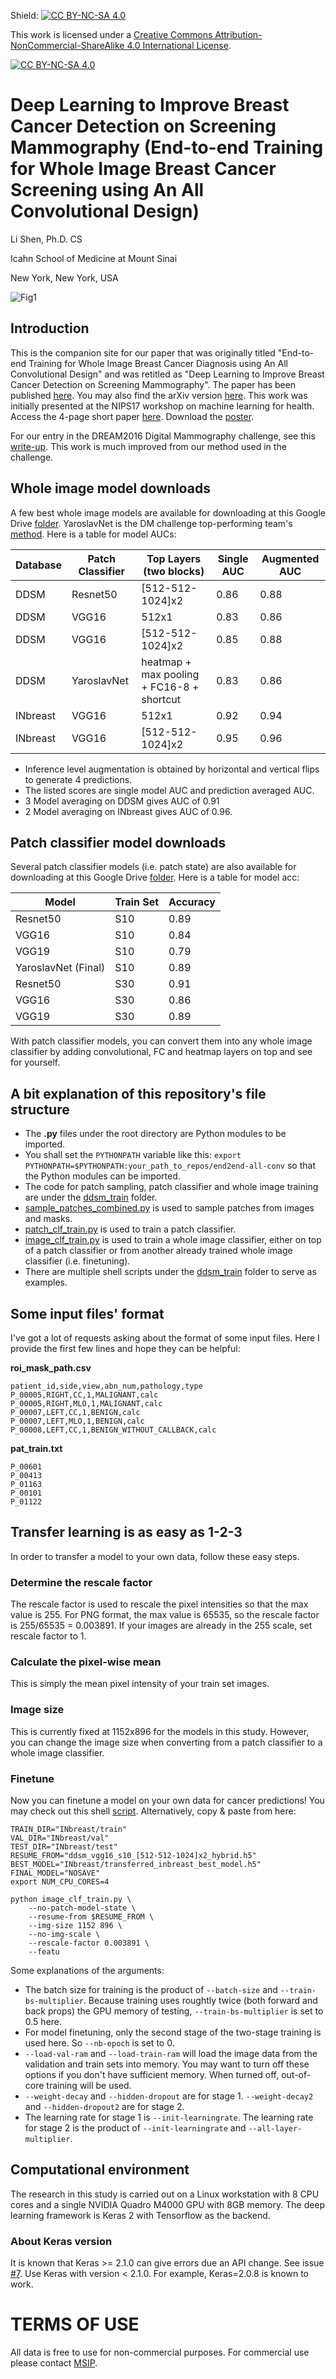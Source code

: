 Shield: [![CC BY-NC-SA 4.0][cc-by-nc-sa-shield]][cc-by-nc-sa]

This work is licensed under a
[Creative Commons Attribution-NonCommercial-ShareAlike 4.0 International License][cc-by-nc-sa].

[![CC BY-NC-SA 4.0][cc-by-nc-sa-image]][cc-by-nc-sa]

[cc-by-nc-sa]: http://creativecommons.org/licenses/by-nc-sa/4.0/
[cc-by-nc-sa-image]: https://licensebuttons.net/l/by-nc-sa/4.0/88x31.png
[cc-by-nc-sa-shield]: https://img.shields.io/badge/License-CC%20BY--NC--SA%204.0-lightgrey.svg

# Deep Learning to Improve Breast Cancer Detection on Screening Mammography (End-to-end Training for Whole Image Breast Cancer Screening using An All Convolutional Design)
Li Shen, Ph.D. CS

Icahn School of Medicine at Mount Sinai

New York, New York, USA

![Fig1](https://raw.githubusercontent.com/lishen/end2end-all-conv/master/ddsm_train/Fig-1%20patch%20to%20whole%20image%20conv.jpg "Convert conv net from patch to whole image")

## Introduction
This is the companion site for our paper that was originally titled "End-to-end Training for Whole Image Breast Cancer Diagnosis using An All Convolutional Design" and was retitled as "Deep Learning to Improve Breast Cancer Detection on Screening Mammography". The paper has been published [here](https://rdcu.be/bPOYf). You may also find the arXiv version [here](https://arxiv.org/abs/1708.09427). This work was initially presented at the NIPS17 workshop on machine learning for health. Access the 4-page short paper [here](https://arxiv.org/abs/1711.05775). Download the [poster](https://raw.githubusercontent.com/lishen/end2end-all-conv/master/ddsm_train/NIPS17%20ML4H%20Poster.pdf).

For our entry in the DREAM2016 Digital Mammography challenge, see this [write-up](https://www.synapse.org/LiShenDMChallenge). This work is much improved from our method used in the challenge.

## Whole image model downloads
A few best whole image models are available for downloading at this Google Drive [folder](https://drive.google.com/drive/folders/0B1PVLadG_dCKV2pZem5MTjc1cHc?resourcekey=0-t4vtopuv27D9NnMC97w6hg&usp=sharing). YaroslavNet is the DM challenge top-performing team's [method](https://www.synapse.org/#!Synapse:syn9773040/wiki/426908). Here is a table for model AUCs:

| Database  | Patch Classifier  | Top Layers (two blocks)  | Single AUC  | Augmented AUC  |
|---|---|---|---|---|
| DDSM  | Resnet50  | \[512-512-1024\]x2  | 0.86  | 0.88  |
| DDSM  | VGG16  | 512x1  | 0.83  | 0.86  |
| DDSM  | VGG16  | \[512-512-1024\]x2  | 0.85  | 0.88  |
| DDSM | YaroslavNet | heatmap + max pooling + FC16-8 + shortcut | 0.83 | 0.86 |
| INbreast  | VGG16  | 512x1  | 0.92  | 0.94  |
| INbreast  | VGG16  | \[512-512-1024\]x2  | 0.95  | 0.96  |

- Inference level augmentation is obtained by horizontal and vertical flips to generate 4 predictions.
- The listed scores are single model AUC and prediction averaged AUC.
- 3 Model averaging on DDSM gives AUC of 0.91
- 2 Model averaging on INbreast gives AUC of 0.96.

## Patch classifier model downloads
Several patch classifier models (i.e. patch state) are also available for downloading at this Google Drive [folder](https://drive.google.com/drive/folders/0B1PVLadG_dCKZDVNYWZ1bll0cFU?resourcekey=0-EU80p95OCgKqOZZbvJIN-w&usp=sharing). Here is a table for model acc:

| Model  | Train Set | Accuracy |
|---|---|---|
| Resnet50  | S10  | 0.89  |
| VGG16  | S10  | 0.84  |
| VGG19  | S10  | 0.79  |
| YaroslavNet (Final) | S10 | 0.89 |
| Resnet50  | S30  | 0.91  |
| VGG16  | S30  | 0.86  |
| VGG19  | S30  | 0.89  |

With patch classifier models, you can convert them into any whole image classifier by adding convolutional, FC and heatmap layers on top and see for yourself.

## A bit explanation of this repository's file structure
- The **.py** files under the root directory are Python modules to be imported.
- You shall set the `PYTHONPATH` variable like this: `export PYTHONPATH=$PYTHONPATH:your_path_to_repos/end2end-all-conv` so that the Python modules can be imported.
- The code for patch sampling, patch classifier and whole image training are under the [ddsm_train](./ddsm_train) folder.
- [sample_patches_combined.py](./ddsm_train/sample_patches_combined.py) is used to sample patches from images and masks.
- [patch_clf_train.py](./ddsm_train/patch_clf_train.py) is used to train a patch classifier.
- [image_clf_train.py](./ddsm_train/image_clf_train.py) is used to train a whole image classifier, either on top of a patch classifier or from another already trained whole image classifier (i.e. finetuning).
- There are multiple shell scripts under the [ddsm_train](./ddsm_train) folder to serve as examples.

## Some input files' format
I've got a lot of requests asking about the format of some input files. Here I provide the first few lines and hope they can be helpful:

**roi_mask_path.csv**
```
patient_id,side,view,abn_num,pathology,type
P_00005,RIGHT,CC,1,MALIGNANT,calc
P_00005,RIGHT,MLO,1,MALIGNANT,calc
P_00007,LEFT,CC,1,BENIGN,calc
P_00007,LEFT,MLO,1,BENIGN,calc
P_00008,LEFT,CC,1,BENIGN_WITHOUT_CALLBACK,calc
```

**pat_train.txt**
```
P_00601
P_00413
P_01163
P_00101
P_01122
```

## Transfer learning is as easy as 1-2-3
In order to transfer a model to your own data, follow these easy steps.
### Determine the rescale factor
The rescale factor is used to rescale the pixel intensities so that the max value is 255. For PNG format, the max value is 65535, so the rescale factor is 255/65535 = 0.003891. If your images are already in the 255 scale, set rescale factor to 1.
### Calculate the pixel-wise mean
This is simply the mean pixel intensity of your train set images.
### Image size
This is currently fixed at 1152x896 for the models in this study. However, you can change the image size when converting from a patch classifier to a whole image classifier.
### Finetune
Now you can finetune a model on your own data for cancer predictions! You may check out this shell [script](ddsm_train/train_image_clf_inbreast.sh). Alternatively, copy & paste from here:
```shell
TRAIN_DIR="INbreast/train"
VAL_DIR="INbreast/val"
TEST_DIR="INbreast/test"
RESUME_FROM="ddsm_vgg16_s10_[512-512-1024]x2_hybrid.h5"
BEST_MODEL="INbreast/transferred_inbreast_best_model.h5"
FINAL_MODEL="NOSAVE"
export NUM_CPU_CORES=4

python image_clf_train.py \
    --no-patch-model-state \
    --resume-from $RESUME_FROM \
    --img-size 1152 896 \
    --no-img-scale \
    --rescale-factor 0.003891 \
    --featu
```
Some explanations of the arguments:
- The batch size for training is the product of `--batch-size` and `--train-bs-multiplier`. Because training uses roughtly twice (both forward and back props) the GPU memory of testing, `--train-bs-multiplier` is set to 0.5 here.
- For model finetuning, only the second stage of the two-stage training is used here. So `--nb-epoch` is set to 0.
- `--load-val-ram` and `--load-train-ram` will load the image data from the validation and train sets into memory. You may want to turn off these options if you don't have sufficient memory. When turned off, out-of-core training will be used.
- `--weight-decay` and `--hidden-dropout` are for stage 1. `--weight-decay2` and `--hidden-dropout2` are for stage 2.
- The learning rate for stage 1 is `--init-learningrate`. The learning rate for stage 2 is the product of `--init-learningrate` and `--all-layer-multiplier`.

## Computational environment
The research in this study is carried out on a Linux workstation with 8 CPU cores and a single NVIDIA Quadro M4000 GPU with 8GB memory. The deep learning framework is Keras 2 with Tensorflow as the backend. 
### About Keras version
It is known that Keras >= 2.1.0 can give errors due an API change. See issue [#7](https://github.com/lishen/end2end-all-conv/issues/7). Use Keras with version < 2.1.0. For example, Keras=2.0.8 is known to work.

# TERMS OF USE
All data is free to use for non-commercial purposes. For commercial use please contact [MSIP](https://www.ip.mountsinai.org/).



